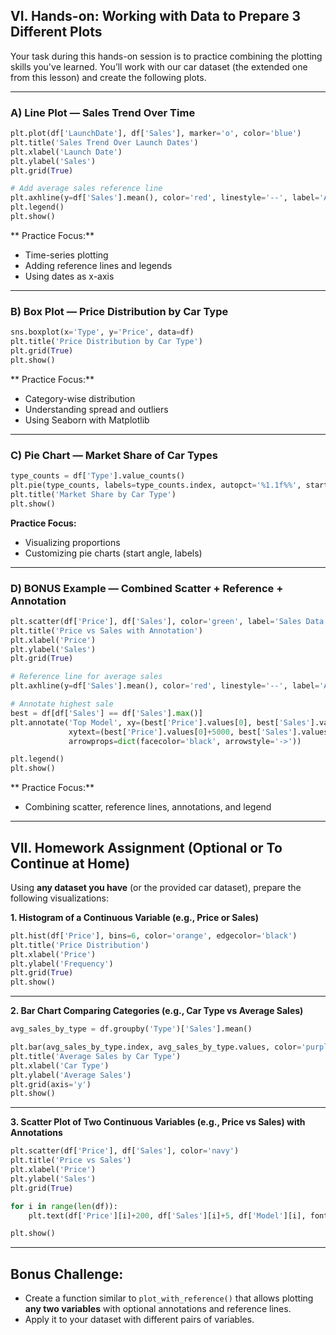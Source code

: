 ## **VI. Hands-on: Working with Data to Prepare 3 Different Plots**

Your task during this hands-on session is to practice combining the plotting skills you've learned.
You’ll work with our car dataset (the extended one from this lesson) and create the following plots.

---

### **A) Line Plot — Sales Trend Over Time**

```python
plt.plot(df['LaunchDate'], df['Sales'], marker='o', color='blue')
plt.title('Sales Trend Over Launch Dates')
plt.xlabel('Launch Date')
plt.ylabel('Sales')
plt.grid(True)

# Add average sales reference line
plt.axhline(y=df['Sales'].mean(), color='red', linestyle='--', label='Average Sales')
plt.legend()
plt.show()
```

** Practice Focus:**

* Time-series plotting
* Adding reference lines and legends
* Using dates as x-axis

---

### **B) Box Plot — Price Distribution by Car Type**

```python
sns.boxplot(x='Type', y='Price', data=df)
plt.title('Price Distribution by Car Type')
plt.grid(True)
plt.show()
```

** Practice Focus:**

* Category-wise distribution
* Understanding spread and outliers
* Using Seaborn with Matplotlib

---

### **C) Pie Chart — Market Share of Car Types**

```python
type_counts = df['Type'].value_counts()
plt.pie(type_counts, labels=type_counts.index, autopct='%1.1f%%', startangle=140)
plt.title('Market Share by Car Type')
plt.show()
```

**Practice Focus:**

* Visualizing proportions
* Customizing pie charts (start angle, labels)

---

### **D) BONUS Example — Combined Scatter + Reference + Annotation**

```python
plt.scatter(df['Price'], df['Sales'], color='green', label='Sales Data')
plt.title('Price vs Sales with Annotation')
plt.xlabel('Price')
plt.ylabel('Sales')
plt.grid(True)

# Reference line for average sales
plt.axhline(y=df['Sales'].mean(), color='red', linestyle='--', label='Average Sales')

# Annotate highest sale
best = df[df['Sales'] == df['Sales'].max()]
plt.annotate('Top Model', xy=(best['Price'].values[0], best['Sales'].values[0]),
             xytext=(best['Price'].values[0]+5000, best['Sales'].values[0]+100),
             arrowprops=dict(facecolor='black', arrowstyle='->'))

plt.legend()
plt.show()
```

** Practice Focus:**

* Combining scatter, reference lines, annotations, and legend

---

##  **VII. Homework Assignment (Optional or To Continue at Home)**

Using **any dataset you have** (or the provided car dataset), prepare the following visualizations:

 **1. Histogram of a Continuous Variable (e.g., Price or Sales)**

```python
plt.hist(df['Price'], bins=6, color='orange', edgecolor='black')
plt.title('Price Distribution')
plt.xlabel('Price')
plt.ylabel('Frequency')
plt.grid(True)
plt.show()
```

---

**2. Bar Chart Comparing Categories (e.g., Car Type vs Average Sales)**

```python
avg_sales_by_type = df.groupby('Type')['Sales'].mean()

plt.bar(avg_sales_by_type.index, avg_sales_by_type.values, color='purple')
plt.title('Average Sales by Car Type')
plt.xlabel('Car Type')
plt.ylabel('Average Sales')
plt.grid(axis='y')
plt.show()
```

---

**3. Scatter Plot of Two Continuous Variables (e.g., Price vs Sales) with Annotations**

```python
plt.scatter(df['Price'], df['Sales'], color='navy')
plt.title('Price vs Sales')
plt.xlabel('Price')
plt.ylabel('Sales')
plt.grid(True)

for i in range(len(df)):
    plt.text(df['Price'][i]+200, df['Sales'][i]+5, df['Model'][i], fontsize=8)

plt.show()
```

---

## **Bonus Challenge:**

* Create a function similar to `plot_with_reference()` that allows plotting **any two variables** with optional annotations and reference lines.
* Apply it to your dataset with different pairs of variables.


